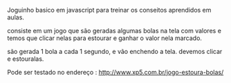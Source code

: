 Joguinho basico em javascript para treinar os conseitos aprendidos em aulas.

consiste em um jogo que são geradas algumas bolas na tela 
com valores e temos que clicar nelas para estourar e ganhar o valor nela marcado.

são gerada 1 bola a cada 1 segundo, e vão enchendo a tela. devemos clicar e estouralas.

Pode ser testado no endereço : http://www.xp5.com.br/jogo-estoura-bolas/
